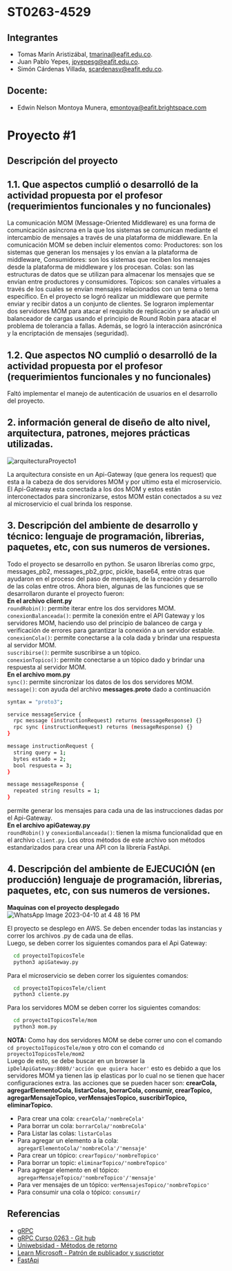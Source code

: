 # ST0263-4529
## Integrantes
- Tomas Marín Aristizábal, tmarina@eafit.edu.co. 
- Juan Pablo Yepes, jpyepesg@eafit.edu.co.  
- Simón Cárdenas Villada, scardenasv@eafit.edu.co.
## Docente:
- Edwin Nelson Montoya Munera, emontoya@eafit.brightspace.com

# Proyecto #1
## Descripción del proyecto
## 1.1. Que aspectos cumplió o desarrolló de la actividad propuesta por el profesor (requerimientos funcionales y no funcionales)
La comunicación MOM (Message-Oriented Middleware) es una forma de comunicación asíncrona en la que los sistemas se comunican mediante el intercambio de mensajes a través de una plataforma de middleware. 
En la comunicación MOM se deben incluir elementos como: Productores: son los sistemas que generan los mensajes y los envían a la plataforma de middleware, Consumidores: son los sistemas que reciben los mensajes desde la plataforma de middleware y los procesan. Colas: son las estructuras de datos que se utilizan para almacenar los mensajes que se envían entre productores y consumidores. Tópicos: son canales virtuales a través de los cuales se envían mensajes relacionados con un tema o tema específico. En el proyecto se logró realizar un middleware que permite enviar y recibir datos a un conjunto de clientes. Se lograron implementar dos servidores MOM para atacar el requisito de replicación y se añadió un balanceador de cargas usando el principio de Round Robin para atacar el problema de tolerancia a fallas. Además, se logró la interacción asincrónica y la encriptación de mensajes (seguridad).
## 1.2. Que aspectos NO cumplió o desarrolló de la actividad propuesta por el profesor (requerimientos funcionales y no funcionales)  
Faltó implementar el manejo de autenticación de usuarios en el desarrollo del proyecto.  
## 2. información general de diseño de alto nivel, arquitectura, patrones, mejores prácticas utilizadas. 
![arquitecturaProyecto1](https://user-images.githubusercontent.com/61372991/231007707-3559f174-eb54-4346-9b95-685bc9c2504a.png)    

La arquitectura consiste en un Api-Gateway (que genera los request) que esta a la cabeza de dos servidores MOM y por ultimo esta el microservicio. El Api-Gateway esta conectada a los dos MOM y estos están interconectados para sincronizarse, estos MOM están conectados a su vez al microservicio el cual brinda los response.
## 3. Descripción del ambiente de desarrollo y técnico: lenguaje de programación, librerias, paquetes, etc, con sus numeros de versiones.
Todo el proyecto se desarrollo en python. Se usaron librerías como grpc, messages_pb2, messages_pb2_grpc, pickle, base64, entre otras que ayudaron en el proceso del paso de mensajes, de la creación y desarrollo de las colas entre otros.
Ahora bien, algunas de las funciones que se desarrollaron durante el proyecto fueron:  
**En el archivo client.py**  
`roundRobin()`: permite iterar entre los dos servidores MOM.  
`conexionBalanceada()`: permite la conexión entre el API Gateway y los servidores MOM, haciendo uso del principio de balanceo de carga y verificación de errores para garantizar la conexión a un servidor estable.
`conexionCola()`: permite conectarse a la cola dada y brindar una respuesta al servidor MOM.  
`suscribirse()`: permite suscribirse a un tópico.  
`conexionTopico()`: permite conectarse a un tópico dado y brindar una respuesta al servidor MOM.  
**En el archivo mom.py**  
`sync()`: permite sincronizar los datos de los dos servidores MOM.  
`message()`: con ayuda del archivo **messages.proto** dado a continuación 
```bash
syntax = "proto3";

service messageService {
  rpc message (instructionRequest) returns (messageResponse) {}
  rpc sync (instructionRequest) returns (messageResponse) {}
}

message instructionRequest {
  string query = 1;
  bytes estado = 2;
  bool respuesta = 3;
}

message messageResponse {
  repeated string results = 1;
}
```
permite generar los mensajes para cada una de las instrucciones dadas por el Api-Gateway.  
**En el archivo apiGateway.py**   
`roundRobin()` y `conexionBalanceada()`: tienen la misma funcionalidad que en el archivo `client.py`.
Los otros métodos de este archivo son métodos estandarizados para crear una API con la librería FastApi.

   
## 4. Descripción del ambiente de EJECUCIÓN (en producción) lenguaje de programación, librerias, paquetes, etc, con sus numeros de versiones.  
**Maquinas con el proyecto desplegado**  
![WhatsApp Image 2023-04-10 at 4 48 16 PM](https://user-images.githubusercontent.com/61372991/231008586-8a51a37e-91c7-4bbe-8550-8a59eaad43e6.jpeg)  

El proyecto se desplego en AWS. Se deben encender todas las instancias y correr los archivos .py de cada una de ellas.  
Luego, se deben correr los siguientes comandos para el Api Gateway:  
```bash
  cd proyecto1TopicosTele
  python3 apiGateway.py
```
Para el microservicio se deben correr los siguientes comandos: 
```bash
  cd proyecto1TopicosTele/client
  python3 cliente.py
```
Para los servidores MOM se deben correr los siguientes comandos: 
```bash
  cd proyecto1TopicosTele/mom
  python3 mom.py
```
**NOTA:** Como hay dos servidores MOM se debe correr uno con el comando `cd proyecto1TopicosTele/mom` y otro con el comando `cd proyecto1TopicosTele/mom2`  
Luego de esto, se debe buscar en un browser la `ipDelApiGateway:8080/'acción que quiera hacer'` esto es debido a que los servidores MOM ya tienen las ip elasticas por lo cual no se tienen que hacer configuraciones extra. las acciones que se pueden hacer son: **crearCola, agregarElementoCola, listarColas, borrarCola, consumir, crearTopico, agregarMensajeTopico, verMensajesTopico, suscribirTopico, eliminarTopico.**  
- Para crear una cola: `crearCola/'nombreCola'`
- Para borrar un cola: `borrarCola/'nombreCola' ` 
- Para Listar las colas: `listarColas`  
- Para agregar un elemento a la cola: `agregarElementoCola/'nombreCola'/'mensaje' ` 
- Para crear un tópico: `crearTopico/'nombreTopico'`  
- Para borrar un topic: `eliminarTopico/'nombreTopico'`  
- Para agregar elemento en el tópico: `agregarMensajeTopico/'nombreTopico'/'mensaje'`
- Para ver mensajes de un tópico: `verMensajesTopico/'nombreTopico'`  
- Para consumir una cola o tópico: `consumir/ `


## Referencias
* [gRPC](https://grpc.github.io/grpc/python/grpc.html)  
* [gRPC Curso 0263 - Git hub](https://github.com/st0263eafit/st0263-231/tree/main/Laboratorio-RPC)  
* [Uniwebsidad - Métodos de retorno](https://uniwebsidad.com/libros/python/capitulo-8/metodos-de-retorno)  
* [Learn Microsoft - Patrón de publicador y suscriptor](https://learn.microsoft.com/es-es/azure/architecture/patterns/publisher-subscriber)  
* [FastApi](https://fastapi.tiangolo.com/) 
